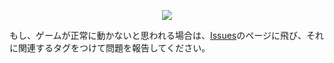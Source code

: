 <p align="center">
  <img src="https://image01.seesaawiki.jp/s/o/serori-memo/7XQEqKhfBH.png" width="">
</p>

もし、ゲームが正常に動かないと思われる場合は、[Issues](https://github.com/bambooNoko/MinePaint/issues)のページに飛び、それに関連するタグをつけて問題を報告してください。
